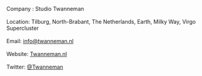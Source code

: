 Company : Studio Twanneman<br />
<br />
Location: Tilburg, North-Brabant, The Netherlands, Earth, Milky Way, Virgo Supercluster<br />
<br />
Email: <a href="mailto:info@twanneman.nl?subject=I clicked this link on your github profile&body=Hi,I found your Github profile and wanted to get in touch with you because..." target="_blank">info@twanneman.nl</a><br />
<br />
Website: <a href="https://twanneman.nl" title="Studio Twanneman" class="Link--primary" target="_blank">Twanneman.nl</a><br />
<br />
Twitter: <a rel="nofollow me" class="Link--primary" href="https://twitter.com/Twanneman">@Twanneman</a>

<!--
Widgets 
<a href="https://github.com/anuraghazra/github-readme-stats">
  <img align="center" src="https://github-readme-stats.vercel.app/api?username=twanneman&count_private=true&show_icons=true&include_all_commits=true&hide_border=true&hide_title=false" />
</a>
<a href="https://github.com/anuraghazra/github-readme-stats">
  <img align="center" src="https://github-readme-stats.vercel.app/api/top-langs/?username=twanneman&langs_count=3&hide_title=false&hide_border=true" />
</a>
-->

<!--
### Hi there 👋

**Twanneman/twanneman** is a ✨ _special_ ✨ repository because its `README.md` (this file) appears on your GitHub profile.

Here are some ideas to get you started:

- 🔭 I’m currently working on ...
- 🌱 I’m currently learning ...
- 👯 I’m looking to collaborate on ...
- 🤔 I’m looking for help with ...
- 💬 Ask me about ...
- 📫 How to reach me: ...
- 😄 Pronouns: ...
- ⚡ Fun fact: ...
-->
